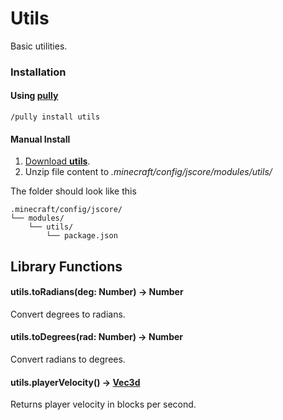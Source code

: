 # Utils

Basic utilities.

### Installation

#### Using [pully](https://github.com/FabricCore/pully)

```
/pully install utils
```

#### Manual Install

1. [Download **utils**](https://github.com/FabricCore/modutils/archive/refs/heads/master.zip).
2. Unzip file content to _.minecraft/config/jscore/modules/utils/_

The folder should look like this

```
.minecraft/config/jscore/
└── modules/
    └── utils/
        └── package.json
```

## Library Functions

#### utils.toRadians(deg: Number) → Number

Convert degrees to radians.

#### utils.toDegrees(rad: Number) → Number

Convert radians to degrees.

#### utils.playerVelocity() → [Vec3d](https://fabriccore.github.io/yarnwrap/build/latest.html?q=util.math.Vec3d)

Returns player velocity in blocks per second.
